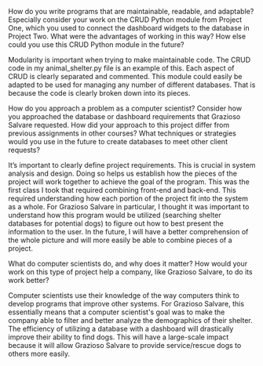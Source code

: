How do you write programs that are maintainable, readable, and adaptable? Especially consider your work on the CRUD Python module from Project One, which you used to connect the dashboard widgets to the database in Project Two. What were the advantages of working in this way? How else could you use this CRUD Python module in the future?

Modularity is important when trying to make maintainable code. The CRUD code in my animal_shelter.py file is an example of this. Each aspect of CRUD is clearly separated and commented. This module could easily be adapted to be used for managing any number of different databases. That is because the code is clearly broken down into its pieces.


How do you approach a problem as a computer scientist? Consider how you approached the database or dashboard requirements that Grazioso Salvare requested. How did your approach to this project differ from previous assignments in other courses? What techniques or strategies would you use in the future to create databases to meet other client requests?

It’s important to clearly define project requirements. This is crucial in system analysis and design. Doing so helps us establish how the pieces of the project will work together to achieve the goal of the program. This was the first class I took that required combining front-end and back-end. This required understanding how each portion of the project fit into the system as a whole. For Grazioso Salvare in particular, I thought it was important to understand how this program would be utilized (searching shelter databases for potential dogs) to figure out how to best present the information to the user. In the future, I will have a better comprehension of the whole picture and will more easily be able to combine pieces of a project.


What do computer scientists do, and why does it matter? How would your work on this type of project help a company, like Grazioso Salvare, to do its work better?

Computer scientists use their knowledge of the way computers think to develop programs that improve other systems. For Grazioso Salvare, this essentially means that a computer scientist's goal was to make the company able to filter and better analyze the demographics of their shelter. The efficiency of utilizing a database with a dashboard will drastically improve their ability to find dogs. This will have a large-scale impact because it will allow Grazioso Salvare to provide service/rescue dogs to others more easily.
